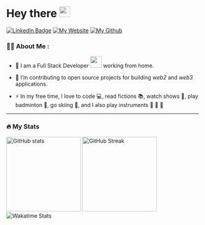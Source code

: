 <!--
**qiweiii/qiweiii** is a ✨ _special_ ✨ repository because its `README.md` (this file) appears on your GitHub profile.

Here are some ideas to get you started:

- 🔭 I’m currently working on ...
- 🌱 I’m currently learning ...
- 👯 I’m looking to collaborate on ...
- 🤔 I’m looking for help with ...
- 💬 Ask me about ...
- 📫 How to reach me: ...
- 😄 Pronouns: ...
- ⚡ Fun fact: ...
-->


<h1>
  Hey there
  <img src="https://media.giphy.com/media/hvRJCLFzcasrR4ia7z/giphy.gif" width="28"/>
</h1>

<a href="https://www.linkedin.com/in/qiwei-yang-679617142"><img src="https://img.shields.io/badge/LinkedIn-blue?logo=linkedin&logoColor=white" alt="LinkedIn Badge"/></a>
<a href="https://qiweiy.me"><img src="https://img.shields.io/badge/My%20Website-blue" alt="My Website"/></a>
<a href="https://github.com/qiweiii"><img src="https://komarev.com/ghpvc/?username=qiweiii&style=flat-square&color=blue" alt="My Github"/></a>


### :man_technologist: About Me :

- 🧔 I am a Full Stack Developer <img src="https://media.giphy.com/media/WUlplcMpOCEmTGBtBW/giphy.gif" width="30"> working from home.

- :telescope: I’m contributing to open source projects for building *web2* and *web3* applications.

- :zap: In my free time, I love to code 💻, read fictions 📚, watch shows 🎥, play badminton 🏸, go skiing 🎿, and I also play instruments 🎸 🎻 🎹


---

### :fire: My Stats

<div>
  <img src="https://github-readme-stats-eight-theta.vercel.app/api?username=qiweiii&show_icons=true&theme=tokyonight" alt="GitHub stats" height="195" />
  <img src="http://github-readme-streak-stats.herokuapp.com?user=qiweiii&theme=dark&date_format=M%20j%5B%2C%20Y%5D" alt="GitHub Streak" height="195" />
  <img src="https://github-readme-stats-eight-theta.vercel.app/api/wakatime?username=qiweiiii&theme=dark" alt="Wakatime Stats" />
</div>

<!-- --- -->

<!-- ### 📌 My Pins : -->
<!--
<div>
  <img src="https://github-readme-stats-eight-theta.vercel.app/api/pin/?username=qiweiii&theme=dark&repo=markdown-sticky-notes&description_lines_count=1" alt="Readme Card" width="260" height="100" />
  &nbsp;
  <img src="https://github-readme-stats-eight-theta.vercel.app/api/pin/?username=qiweiii&theme=dark&repo=You-Dont-Know-JS&description_lines_count=1" alt="Readme Card" width="260" height="100" />
  &nbsp;
  <img src="https://github-readme-stats-eight-theta.vercel.app/api/pin/?username=qiweiii&theme=dark&repo=rooks&description_lines_count=1" alt="Readme Card" width="260" height="100" />
  &nbsp;
  <img src="https://github-readme-stats-eight-theta.vercel.app/api/pin/?username=qiweiii&theme=dark&repo=chopsticks&description_lines_count=1" alt="Readme Card" width="260" height="100" />
  &nbsp;
  <img src="https://github-readme-stats-eight-theta.vercel.app/api/pin/?username=qiweiii&theme=dark&repo=foundry&description_lines_count=1" alt="Readme Card" width="260" height="100" />
  &nbsp;
  <img src="https://github-readme-stats-eight-theta.vercel.app/api/pin/?username=qiweiii&theme=dark&repo=openzeppelin-contracts&description_lines_count=1" alt="Readme Card" width="260" height="100" />
  &nbsp;
  <img src="https://github-readme-stats-eight-theta.vercel.app/api/pin/?username=qiweiii&theme=dark&repo=helios&description_lines_count=1" alt="Readme Card" width="260" height="100" />
  &nbsp;
  <img src="https://github-readme-stats-eight-theta.vercel.app/api/pin/?username=qiweiii&theme=dark&repo=solana-program-library&description_lines_count=1" alt="Readme Card" width="260" height="100" />
  &nbsp;
  <img src="https://github-readme-stats-eight-theta.vercel.app/api/pin/?username=qiweiii&theme=dark&repo=trin&description_lines_count=1" alt="Readme Card" width="260" height="100" />
  &nbsp;
  <img src="https://github-readme-stats-eight-theta.vercel.app/api/pin/?username=qiweiii&theme=dark&repo=forest&description_lines_count=1" alt="Readme Card" width="260" height="100" />
  &nbsp;
  <img src="https://github-readme-stats-eight-theta.vercel.app/api/pin/?username=qiweiii&theme=dark&repo=reth&description_lines_count=1" alt="Readme Card" width="260" height="100" />
  &nbsp;
  <img src="https://github-readme-stats-eight-theta.vercel.app/api/pin/?username=qiweiii&theme=dark&repo=revm&description_lines_count=1" alt="Readme Card" width="260" height="100" />
  &nbsp;
  <img src="https://github-readme-stats-eight-theta.vercel.app/api/pin/?username=qiweiii&theme=dark&repo=wagmi&description_lines_count=1" alt="Readme Card" width="260" height="100" />
  &nbsp;
  <img src="https://github-readme-stats-eight-theta.vercel.app/api/pin/?username=qiweiii&theme=dark&repo=material-ui&description_lines_count=1" alt="Readme Card" width="260" height="100" />
  &nbsp;
  <img src="https://github-readme-stats-eight-theta.vercel.app/api/pin/?username=qiweiii&theme=dark&repo=esbuild-plugin-execute&description_lines_count=1" alt="Readme Card" width="260" height="100" />
  &nbsp;
  <img src="https://github-readme-stats-eight-theta.vercel.app/api/pin/?username=qiweiii&theme=dark&repo=fullstack-cdk-app&description_lines_count=1" alt="Readme Card" width="260" height="100" />
  &nbsp;
  <img src="https://github-readme-stats-eight-theta.vercel.app/api/pin/?username=qiweiii&theme=dark&repo=ANP-stack&description_lines_count=1" alt="Readme Card" width="260" height="100" />
</div> -->
